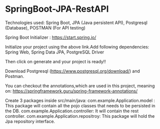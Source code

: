 # SpringBoot-JPA-RestAPI

Technologies used: Spring Boot, JPA (Java persistent API), Postgresql (Database), POSTMAN (For API testing)

Spring Boot Initializer : https://start.spring.io/

Initialize your project using the above link.Add following dependencies: Spring Web, Spring Data JPA, PostgreSQL Driver

Then click on generate and your project is ready!!

Download Postgresql (https://www.postgresql.org/download/) and Postman.

You can checkout the annotations,which are used in this project, meaning on: https://springframework.guru/spring-framework-annotations/

Create 3 packages inside src/main/java:
com.example.Application.model : This package will contain all the pojo classes that needs to be persisted in the DB.
com.example.Application.controller: It will contain the rest controller.
com.example.Application.repositroy: This package will hold the Jpa repository interface.





